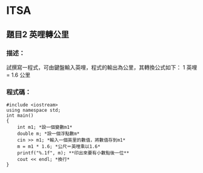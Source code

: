 # ITSA
## 題目2 英哩轉公里
### 描述：
試撰寫一程式，可由鍵盤輸入英哩，程式的輸出為公里，其轉換公式如下：
1 英哩= 1.6 公里

### 程式碼：
```
#include <iostream>
using namespace std;
int main()
{
    int m1; *設一個變數m1*
    double m; *設一個浮點數m*
    cin >> m1; *輸入一個英里的數值，將數值存到m1*
    m = m1 * 1.6; *公尺＝英哩乘以1.6*
    printf("%.1f", m); **印出來要有小數點後一位**
    cout << endl; *換行*
}
```
